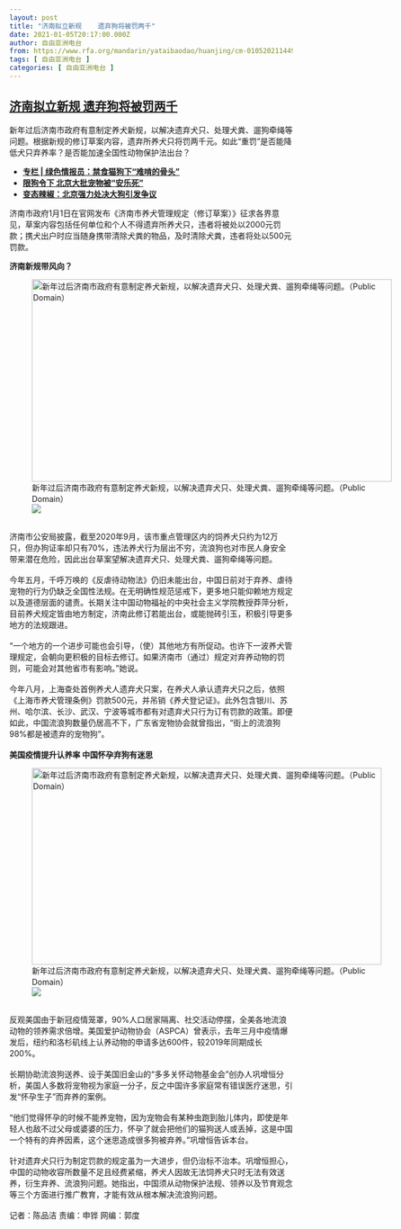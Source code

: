 ```yaml
---
layout: post
title: "济南拟立新规    遗弃狗将被罚两千"
date: 2021-01-05T20:17:00.000Z
author: 自由亚洲电台
from: https://www.rfa.org/mandarin/yataibaodao/huanjing/cm-01052021144953.html
tags: [ 自由亚洲电台 ]
categories: [ 自由亚洲电台 ]
---
```

<!--1609877820000-->
[济南拟立新规    遗弃狗将被罚两千](https://www.rfa.org/mandarin/yataibaodao/huanjing/cm-01052021144953.html)
------

<div>
<p>新年过后济南市政府有意制定养犬新规，以解决遗弃犬只、处理犬粪、遛狗牵绳等问题。根据新规的修订草案内容，遗弃所养犬只将罚两千元。如此“重罚”是否能降低犬只弃养率？是否能加速全国性动物保护法出台？</p><p></p><ul><li><strong><a href="https://www.rfa.org/mandarin/zhuanlan/luseqingbaoyuan/grn-04162020123310.html">专栏 | 绿色情报员：禁食猫狗下“难啃的骨头”</a></strong></li><li><strong><a href="https://www.rfa.org/mandarin/yataibaodao/shehui/gf-12202019101706.html">限狗令下 北京大批宠物被“安乐死”</a></strong></li><li><a href="https://www.rfa.org/mandarin/biantailajiaomanhua/lj-12202019125748.html"><strong>变态辣椒：北京强力处决大狗引发争议</strong></a></li></ul><p></p><p>济南市政府1月1日在官网发布《济南市养犬管理规定（修订草案）》征求各界意见，草案内容包括任何单位和个人不得遗弃所养犬只，违者将被处以2000元罚款；携犬出户时应当随身携带清除犬粪的物品，及时清除犬粪，违者将处以500元罚款。</p><p><strong>济南新规带风向？</strong><br/><figure class="image-richtext image-inline captioned" style="width:640px;"><img alt="新年过后济南市政府有意制定养犬新规，以解决遗弃犬只、处理犬粪、遛狗牵绳等问题。（Public Domain）" height="360" src="https://www.rfa.org/mandarin/yataibaodao/huanjing/cm-01052021144953.html/640.jpg/@@images/a93949ed-6193-49ee-b445-db70dbadcb72.jpeg" title="2" width="640"/><figcaption class="image-caption">新年过后济南市政府有意制定养犬新规，以解决遗弃犬只、处理犬粪、遛狗牵绳等问题。（Public Domain）</figcaption><small></small><div id="zoomattribute"><a data-caption="新年过后济南市政府有意制定养犬新规，以解决遗弃犬只、处理犬粪、遛狗牵绳等问题。（Public Domain）" data-fancybox="" href="https://www.rfa.org/mandarin/yataibaodao/huanjing/cm-01052021144953.html/640.jpg" id="single_image" title="新年过后济南市政府有意制定养犬新规，以解决遗弃犬只、处理犬粪、遛狗牵绳等问题。（Public Domain）"><img src="/++plone++rfa-resources/img/icon-zoom.png"/></a></div></figure><br/>济南市公安局披露，截至2020年9月，该市重点管理区内的饲养犬只约为12万只，但办狗证率却只有70%，违法养犬行为层出不穷，流浪狗也对市民人身安全带来潜在危险，因此出台草案望解决遗弃犬只、处理犬粪、遛狗牵绳等问题。<br/><br/>今年五月，千呼万唤的《反虐待动物法》仍旧未能出台，中国日前对于弃养、虐待宠物的行为仍缺乏全国性法规。在无明确性规范惩戒下，更多地只能仰赖地方规定以及道德层面的谴责。长期关注中国动物福祉的中央社会主义学院教授莽萍分析，目前养犬规定皆由地方制定，济南此修订若能出台，或能抛砖引玉，积极引导更多地方的法规跟进。<br/><br/>“一个地方的一个进步可能也会引导，（使）其他地方有所促动。也许下一波养犬管理规定，会朝向更积极的目标去修订。如果济南市（通过）规定对弃养动物的罚则，可能会对其他省市有影响。”她说。<br/><br/>今年八月，上海查处首例养犬人遗弃犬只案，在养犬人承认遗弃犬只之后，依照《上海市养犬管理条例》罚款500元，并吊销《养犬登记证》。此外包含银川、苏州、哈尔滨、长沙、武汉、宁波等城市都有对遗弃犬只行为订有罚款的政策。即便如此，中国流浪狗数量仍居高不下，广东省宠物协会就曾指出，“街上的流浪狗98%都是被遗弃的宠物狗”。<br/><br/><strong>美国疫情提升认养率 中国怀孕弃狗有迷思</strong><br/><figure class="image-richtext image-inline captioned" style="width:622px;"><img alt="新年过后济南市政府有意制定养犬新规，以解决遗弃犬只、处理犬粪、遛狗牵绳等问题。（Public Domain）" height="350" src="https://www.rfa.org/mandarin/yataibaodao/huanjing/cm-01052021144953.html/641.jpg/@@images/388a08eb-242f-4f6b-8640-0a669077d015.jpeg" title="3" width="622"/><figcaption class="image-caption">新年过后济南市政府有意制定养犬新规，以解决遗弃犬只、处理犬粪、遛狗牵绳等问题。（Public Domain）</figcaption><small></small><div id="zoomattribute"><a data-caption="新年过后济南市政府有意制定养犬新规，以解决遗弃犬只、处理犬粪、遛狗牵绳等问题。（Public Domain）" data-fancybox="" href="https://www.rfa.org/mandarin/yataibaodao/huanjing/cm-01052021144953.html/641.jpg" id="single_image" title="新年过后济南市政府有意制定养犬新规，以解决遗弃犬只、处理犬粪、遛狗牵绳等问题。（Public Domain）"><img src="/++plone++rfa-resources/img/icon-zoom.png"/></a></div></figure><br/>反观美国由于新冠疫情笼罩，90%人口居家隔离、社交活动停摆，全美各地流浪动物的领养需求倍增。美国爱护动物协会（ASPCA）曾表示，去年三月中疫情爆发后，纽约和洛杉矶线上认养动物的申请多达600件，较2019年同期成长200%。<br/><br/>长期协助流浪狗送养、设于美国旧金山的“多多关怀动物基金会”创办人巩增恒分析，美国人多数将宠物视为家庭一分子，反之中国许多家庭常有错误医疗迷思，引发“怀孕生子”而弃养的案例。<br/><br/>“他们觉得怀孕的时候不能养宠物，因为宠物会有某种虫跑到胎儿体内，即使是年轻人也敌不过父母或婆婆的压力，怀孕了就会把他们的猫狗送人或丢掉，这是中国一个特有的弃养因素，这个迷思造成很多狗被弃养。”巩增恒告诉本台。<br/><br/>针对遗弃犬只行为制定罚款的规定虽为一大进步，但仍治标不治本。巩增恒担心，中国的动物收容所数量不足且经费紧缩，养犬人因故无法饲养犬只时无法有效送养，衍生弃养、流浪狗问题。她指出，中国须从动物保护法规、领养以及节育观念等三个方面进行推广教育，才能有效从根本解决流浪狗问题。<br/><br/>记者：陈品洁 责编：申铧 网编：郭度</p>
</div>
